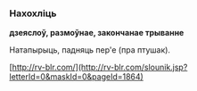 ### Нахохліць
**дзеяслоў, размоўнае, закончанае трыванне**

Натапырыць, падняць пер'е (пра птушак).

<a rel="author">[http://rv-blr.com/](http://rv-blr.com/slounik.jsp?letterId=0&maskId=0&pageId=1864)</a>

